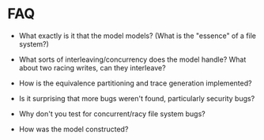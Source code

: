 # FAQ

  * What exactly is it that the model models? (What is the "essence" of a file system?)
  
  * What sorts of interleaving/concurrency does the model handle? What about two racing writes, can they interleave?
  
  * How is the equivalence partitioning and trace generation implemented?
  
  * Is it surprising that more bugs weren't found, particularly security bugs?
  
  * Why don't you test for concurrent/racy file system bugs?
  
  * How was the model constructed?
  
